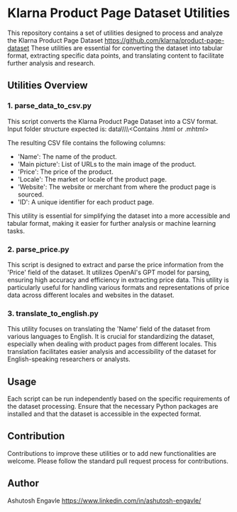 # Klarna Product Page Dataset Utilities

This repository contains a set of utilities designed to process and analyze the Klarna Product Page Dataset https://github.com/klarna/product-page-dataset 
These utilities are essential for converting the dataset into tabular format, extracting specific data points, 
and translating content to facilitate further analysis and research.

## Utilities Overview

### 1. parse_data_to_csv.py

This script converts the Klarna Product Page Dataset into a CSV format. 
Input folder structure expected is: data\\<locale>\\<Website>\\<ID>\\<Contains .html or .mhtml>

The resulting CSV file contains the following columns: 
- 'Name': The name of the product.
- 'Main picture': List of URLs to the main image of the product.
- 'Price': The price of the product.
- 'Locale': The market or locale of the product page.
- 'Website': The website or merchant from where the product page is sourced.
- 'ID': A unique identifier for each product page.

This utility is essential for simplifying the dataset into a more accessible and tabular format, 
making it easier for further analysis or machine learning tasks.


### 2. parse_price.py

This script is designed to extract and parse the price information from the 'Price' field of the dataset. 
It utilizes OpenAI's GPT model for parsing, ensuring high accuracy and efficiency in extracting price data. 
This utility is particularly useful for handling various formats and representations of price data 
across different locales and websites in the dataset.


### 3. translate_to_english.py

This utility focuses on translating the 'Name' field of the dataset from various languages to English. 
It is crucial for standardizing the dataset, especially when dealing with product pages from different locales. 
This translation facilitates easier analysis and accessibility of the dataset for English-speaking researchers or analysts.


## Usage

Each script can be run independently based on the specific requirements of the dataset processing. 
Ensure that the necessary Python packages are installed and that the dataset is accessible in the expected format.

## Contribution

Contributions to improve these utilities or to add new functionalities are welcome. 
Please follow the standard pull request process for contributions.

## Author
Ashutosh Engavle
https://www.linkedin.com/in/ashutosh-engavle/
